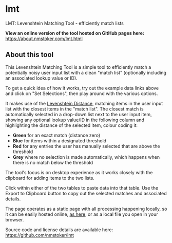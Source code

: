 # lmt
LMT: Levenshtein Matching Tool - efficiently match lists

**View an online version of the tool hosted on GitHub pages here:** https://about.nmstoker.com/lmt.html

## About this tool

This Levenshtein Matching Tool is a simple tool to efficiently match a potentially noisy user input list with a clean "match list" (optionally including an associated lookup value or ID).

To get a quick idea of how it works, try out the example data links above and click on "Set Selections", then play around with the various options.

It makes use of the [Levenshtein Distance](https://en.wikipedia.org/wiki/Levenshtein_distance), matching items in the user input list with the closest items in the "match list". The closest match is automatically selected in a drop-down list next to the user input item, showing any optional lookup value/ID in the following column and highlighting the distance of the selected item, colour coding it:

* **Green**  for an exact match (distance zero)
* **Blue**    for items within a designated threshold
* **Red**     for any entries the user has manually selected that are above the threshold
* **Grey**    where no selection is made automatically, which happens when there is no match below the threshold

The tool's focus is on desktop experience as it works closely with the clipboard for adding items to the two lists.

Click within either of the two tables to paste data into that table. Use the Export to Clipboard button to copy out the selected matches and associated details.

The page operates as a static page with all processing happening locally, so it can be easily hosted online, [as here](https://about.nmstoker.com/lmt.html), or as a local file you open in your browser.

Source code and license details are available here: https://github.com/nmstoker/lmt
